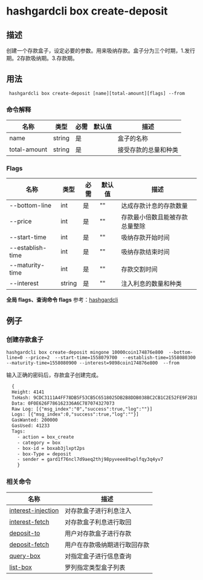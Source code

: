 # hashgardcli box create-deposit

## 描述
创建一个存款盒子，设定必要的参数。用来吸纳存款。盒子分为三个时期，1.发行期。2存款吸纳期。3.存款期。



## 用法
```
 hashgardcli box create-deposit [name][total-amount][flags] --from
```



### 命令解释

| 名称         | 类型   | 必需 | 默认值 | 描述                 |
| ------------ | ------ | -------- | ------ | -------------------- |
| name         | string | 是       |        | 盒子的名称      |
| total-amount | string | 是       |        | 接受存款的总量和种类 |



### Flags

| 名称             | 类型   | 必需 | 默认值 | 描述                           |
| ---------------- | ------ | -------- | ------ | ------------------------------ |
| --bottom-line    | int    | 是       | ""     | 达成存款计息的存款数量         |
| --price          | int    | 是       | ""     | 存款最小倍数且能被存款总量整除 |
| --start-time     | int    | 是       | ""     | 吸纳存款开始时间               |
| --establish-time | int    | 是       | ""     | 吸纳存款结束时间               |
| --maturity-time  | int    | 是       | ""     | 存款交割时间                   |
| --interest       | string | 是       | ""     | 注入利息的数量和种类           |

 **全局 flags、查询命令 flags** 参考：[hashgardcli](../README.md)

## 例子
### 创建存款盒子
```shell
hashgardcli box create-deposit mingone 10000coin174876e800  --bottom-line=0 --price=2  --start-time=1558079700  --establish-time=1558080300 --maturity-time=1558080900 --interest=9898coin174876e800  --from
```
输入正确的密码后，存款盒子创建完成。
```txt
  {
  Height: 4141
  TxHash: 9CDC3111A4FF78DB5F53CB5C6518025DB2B8DDB038BC2CB1C2E52FE9F2B1BD91
  Data: 0F0E626F786162336A6C787074327073
  Raw Log: [{"msg_index":"0","success":true,"log":""}]
  Logs: [{"msg_index":0,"success":true,"log":""}]
  GasWanted: 200000
  GasUsed: 41233
  Tags:
    - action = box_create
    - category = box
    - box-id = boxab3jlxpt2ps
    - box-Type = deposit
    - sender = gard1f76ncl7d9aeq2thj98pyveee8twplfqy3q4yv7
    }
```



### 相关命令

| 名称                                        | 描述                         |
| ------------------------------------------- | ---------------------------- |
| [interest-injection](interest-injection.md) | 对存款盒子进行利息注入       |
| [interest-fetch](interest-fetch.md)         | 对存款盒子利息进行取回       |
| [deposit-to](deposit-to.md)                 | 用户对存款盒子进行存款       |
| [deposit-fetch](deposit-fetch.md)           | 用户在存款吸纳期进行取回存款 |
| [query-box](query-box.md)                   | 对指定盒子进行信息查询       |
| [list-box](list-box.md)                     | 罗列指定类型盒子列表         |
